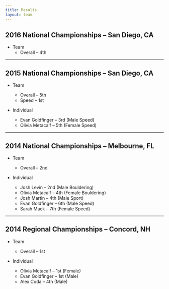 ```yaml
---
title: Results
layout: team
---
```


## 2016 National Championships – San Diego, CA

* Team
  * Overall – 4th

---

## 2015 National Championships – San Diego, CA

* Team
  * Overall – 5th
  * Speed – 1st

* Individual
  * Evan Goldfinger – 3rd (Male Speed)
  * Olivia Metacalf – 5th (Female Speed)

---

## 2014 National Championships – Melbourne, FL

* Team
  * Overall – 2nd

* Individual
  * Josh Levin – 2nd (Male Bouldering)
  * Olivia Metacalf – 4th (Female Bouldering)
  * Josh Martin – 4th (Male Sport)
  * Evan Goldfinger – 6th (Male Speed)
  * Sarah Mack – 7th (Female Speed)

---

## 2014 Regional Championships – Concord, NH

* Team
  * Overall – 1st

* Individual
  * Olivia Metacalf – 1st (Female)
  * Evan Goldfinger – 1st (Male)
  * Alex Coda – 4th (Male)
